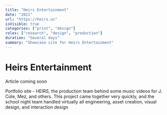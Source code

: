 ```yaml
---
title: "Heirs Entertainment"
date: "2021"
url: "https://heirs.us"
isVisible: true
categories: ["print", "design"]
roles: ["research", "design", "production"]
duration: "Several days"
summary: "Showcase site for Heirs Entertainment"
---
```


# Heirs Entertainment

Article coming soon

Portfolio site - HEIRS, the production team behind some music videos for J. Cole, Mez, and others. This project came together very quickly, and the school night team handled virtually all engineering, asset creation, visual design, and interaction design
